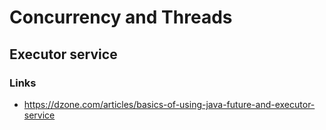 # Concurrency and Threads


## Executor service

### Links

- https://dzone.com/articles/basics-of-using-java-future-and-executor-service
